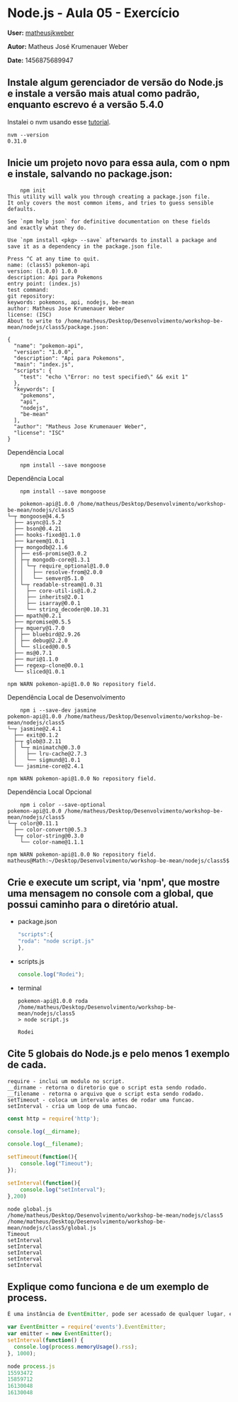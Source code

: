 # Node.js - Aula 05 - Exercício

**User:** [matheusjkweber](https://github.com/matheusjkweber)

**Autor:** Matheus José Krumenauer Weber

**Date:** 1456875689947

## Instale algum gerenciador de versão do Node.js e instale a versão mais atual como padrão, enquanto escrevo é a versão 5.4.0

Instalei o nvm usando esse <a href="http://www.liquidweb.com/kb/how-to-install-nvm-node-version-manager-for-node-js-on-ubuntu-12-04-lts/">tutorial</a>.

```
nvm --version
0.31.0

```

## Inicie um projeto novo para essa aula, com o npm e instale, salvando no package.json:
```
    npm init
This utility will walk you through creating a package.json file.
It only covers the most common items, and tries to guess sensible defaults.

See `npm help json` for definitive documentation on these fields
and exactly what they do.

Use `npm install <pkg> --save` afterwards to install a package and
save it as a dependency in the package.json file.

Press ^C at any time to quit.
name: (class5) pokemon-api
version: (1.0.0) 1.0.0
description: Api para Pokemons
entry point: (index.js) 
test command: 
git repository: 
keywords: pokemons, api, nodejs, be-mean
author: Matheus Jose Krumenauer Weber
license: (ISC) 
About to write to /home/matheus/Desktop/Desenvolvimento/workshop-be-mean/nodejs/class5/package.json:

{
  "name": "pokemon-api",
  "version": "1.0.0",
  "description": "Api para Pokemons",
  "main": "index.js",
  "scripts": {
    "test": "echo \"Error: no test specified\" && exit 1"
  },
  "keywords": [
    "pokemons",
    "api",
    "nodejs",
    "be-mean"
  ],
  "author": "Matheus Jose Krumenauer Weber",
  "license": "ISC"
}
```

Dependência Local
```
    npm install --save mongoose
```

Dependência Local
```
    npm install --save mongoose

    pokemon-api@1.0.0 /home/matheus/Desktop/Desenvolvimento/workshop-be-mean/nodejs/class5
└─┬ mongoose@4.4.5 
  ├── async@1.5.2 
  ├── bson@0.4.21 
  ├── hooks-fixed@1.1.0 
  ├── kareem@1.0.1 
  ├─┬ mongodb@2.1.6 
  │ ├── es6-promise@3.0.2 
  │ ├─┬ mongodb-core@1.3.1 
  │ │ └─┬ require_optional@1.0.0 
  │ │   ├── resolve-from@2.0.0 
  │ │   └── semver@5.1.0 
  │ └─┬ readable-stream@1.0.31 
  │   ├── core-util-is@1.0.2 
  │   ├── inherits@2.0.1 
  │   ├── isarray@0.0.1 
  │   └── string_decoder@0.10.31 
  ├── mpath@0.2.1 
  ├── mpromise@0.5.5 
  ├─┬ mquery@1.7.0 
  │ ├── bluebird@2.9.26 
  │ ├── debug@2.2.0 
  │ └── sliced@0.0.5 
  ├── ms@0.7.1 
  ├── muri@1.1.0 
  ├── regexp-clone@0.0.1 
  └── sliced@1.0.1 

npm WARN pokemon-api@1.0.0 No repository field.

```
Dependência Local de Desenvolvimento
```
    npm i --save-dev jasmine
pokemon-api@1.0.0 /home/matheus/Desktop/Desenvolvimento/workshop-be-mean/nodejs/class5
└─┬ jasmine@2.4.1 
  ├── exit@0.1.2 
  ├─┬ glob@3.2.11 
  │ └─┬ minimatch@0.3.0 
  │   ├── lru-cache@2.7.3 
  │   └── sigmund@1.0.1 
  └── jasmine-core@2.4.1 

npm WARN pokemon-api@1.0.0 No repository field.
```
Dependência Local Opcional
```   
    npm i color --save-optional
pokemon-api@1.0.0 /home/matheus/Desktop/Desenvolvimento/workshop-be-mean/nodejs/class5
└─┬ color@0.11.1 
  ├── color-convert@0.5.3 
  └─┬ color-string@0.3.0 
    └── color-name@1.1.1 

npm WARN pokemon-api@1.0.0 No repository field.
matheus@Math:~/Desktop/Desenvolvimento/workshop-be-mean/nodejs/class5$ 
```
## Crie e execute um script, via 'npm', que mostre uma mensagem no console com a global, que possui caminho para o diretório atual.

- package.json
    ```js
    "scripts":{
    "roda": "node script.js"
    },
    ```
- scripts.js
     ```js
    console.log("Rodei");
    ```
- terminal
    ```
    pokemon-api@1.0.0 roda /home/matheus/Desktop/Desenvolvimento/workshop-be-mean/nodejs/class5
    > node script.js

    Rodei

    ```
## Cite 5 globais do Node.js e pelo menos 1 exemplo de cada.
```
require - inclui um modulo no script.
__dirname - retorna o diretorio que o script esta sendo rodado.
__filename - retorna o arquivo que o script esta sendo rodado.
setTimeout - coloca um intervalo antes de rodar uma funcao.
setInterval - cria um loop de uma funcao.
```

```js
const http = require('http');

console.log(__dirname);

console.log(__filename);

setTimeout(function(){
    console.log("Timeout");
});

setInterval(function(){
    console.log("setInterval");
},200)
```

```
node global.js
/home/matheus/Desktop/Desenvolvimento/workshop-be-mean/nodejs/class5
/home/matheus/Desktop/Desenvolvimento/workshop-be-mean/nodejs/class5/global.js
Timeout
setInterval
setInterval
setInterval
setInterval
setInterval
```

## Explique como funciona e de um exemplo de process.
```js
É uma instância de EventEmitter, pode ser acessado de qualquer lugar, eles emitem eventos. 

var EventEmitter = require('events').EventEmitter;
var emitter = new EventEmitter();
setInterval(function() {
  console.log(process.memoryUsage().rss);
}, 1000);

node process.js 
15593472
15859712
16130048
16130048
```
